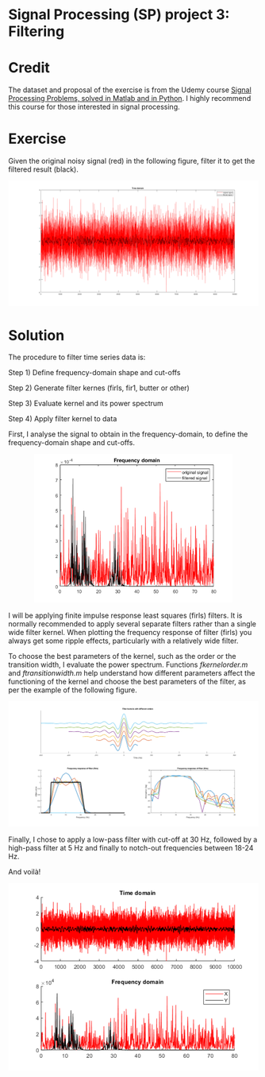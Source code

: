 # Signal Processing (SP) project 3: Filtering

# Credit
The dataset and proposal of the exercise is from the Udemy course [Signal Processing Problems, solved in Matlab and in Python](https://www.udemy.com/course/signal-processing/). 
I highly recommend this course for those interested in signal processing.

# Exercise
Given the original noisy signal (red) in the following figure, filter it to get the filtered result (black).

<p align="center">
    <img width="600" src="https://github.com/MariaGoniIba/SP3-Filtering/blob/main/SignalToObtain.png">
</p>

# Solution
The procedure to filter time series data is:

Step 1) Define frequency-domain shape and cut-offs

Step 2) Generate filter kernes (firls, fir1, butter or other)

Step 3) Evaluate kernel and its power spectrum

Step 4) Apply filter kernel to data

First, I analyse the signal to obtain in the frequency-domain, to define the frequency-domain shape and cut-offs.
<p align="center">
    <img width="400" src="https://github.com/MariaGoniIba/SP3-Filtering/blob/main/SignalToObtainFrequency.png">
</p>

I will be applying finite impulse response least squares (firls) filters. 
It is normally recommended to apply several separate filters rather than a single wide filter kernel. 
When plotting the frequency response of filter (firls) you always get some ripple effects, particularly with a relatively wide filter. 

To choose the best parameters of the kernel, such as the order or the transition width, I evaluate the power spectrum.
Functions _fkernelorder.m_ and _ftransitionwidth.m_ help understand how different parameters affect the functioning of the kernel and choose the best parameters of the filter, as per the example of the following figure.
<p align="center">
    <img width="1000" src="https://github.com/MariaGoniIba/SP3-Filtering/blob/main/ExampleDifferentKernels.png">
</p>

Finally, I chose to apply a  low-pass filter with cut-off at 30 Hz, followed by a high-pass filter at 5 Hz and finally to notch-out frequencies between 18-24 Hz. 

And voilà!

<p align="center">
    <img width="600" src="https://github.com/MariaGoniIba/SP3-Filtering/blob/main/Results.png">
</p>
